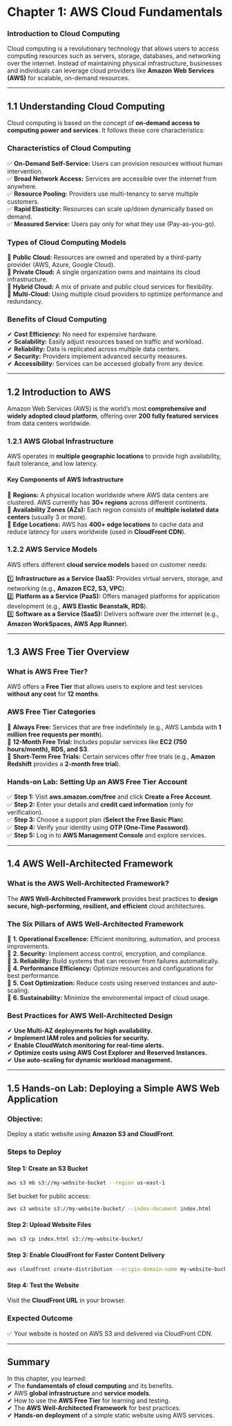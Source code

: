 # **Chapter 1: AWS Cloud Fundamentals**  

### **Introduction to Cloud Computing**  
Cloud computing is a revolutionary technology that allows users to access computing resources such as servers, storage, databases, and networking over the internet. Instead of maintaining physical infrastructure, businesses and individuals can leverage cloud providers like **Amazon Web Services (AWS)** for scalable, on-demand resources.  

---

## **1.1 Understanding Cloud Computing**  
Cloud computing is based on the concept of **on-demand access to computing power and services**. It follows these core characteristics:  

### **Characteristics of Cloud Computing**  
✅ **On-Demand Self-Service:** Users can provision resources without human intervention.  
✅ **Broad Network Access:** Services are accessible over the internet from anywhere.  
✅ **Resource Pooling:** Providers use multi-tenancy to serve multiple customers.  
✅ **Rapid Elasticity:** Resources can scale up/down dynamically based on demand.  
✅ **Measured Service:** Users pay only for what they use (Pay-as-you-go).  

### **Types of Cloud Computing Models**  
🔹 **Public Cloud:** Resources are owned and operated by a third-party provider (AWS, Azure, Google Cloud).  
🔹 **Private Cloud:** A single organization owns and maintains its cloud infrastructure.  
🔹 **Hybrid Cloud:** A mix of private and public cloud services for flexibility.  
🔹 **Multi-Cloud:** Using multiple cloud providers to optimize performance and redundancy.  

### **Benefits of Cloud Computing**  
✔ **Cost Efficiency:** No need for expensive hardware.  
✔ **Scalability:** Easily adjust resources based on traffic and workload.  
✔ **Reliability:** Data is replicated across multiple data centers.  
✔ **Security:** Providers implement advanced security measures.  
✔ **Accessibility:** Services can be accessed globally from any device.  

---

## **1.2 Introduction to AWS**  
Amazon Web Services (AWS) is the world’s most **comprehensive and widely adopted cloud platform**, offering over **200 fully featured services** from data centers worldwide.  

### **1.2.1 AWS Global Infrastructure**  
AWS operates in **multiple geographic locations** to provide high availability, fault tolerance, and low latency.  

#### **Key Components of AWS Infrastructure**  
🔹 **Regions:** A physical location worldwide where AWS data centers are clustered. AWS currently has **30+ regions** across different continents.  
🔹 **Availability Zones (AZs):** Each region consists of **multiple isolated data centers** (usually 3 or more).  
🔹 **Edge Locations:** AWS has **400+ edge locations** to cache data and reduce latency for users worldwide (used in **CloudFront CDN**).  

### **1.2.2 AWS Service Models**  
AWS offers different **cloud service models** based on customer needs:  

1️⃣ **Infrastructure as a Service (IaaS):** Provides virtual servers, storage, and networking (e.g., **Amazon EC2, S3, VPC**).  
2️⃣ **Platform as a Service (PaaS):** Offers managed platforms for application development (e.g., **AWS Elastic Beanstalk, RDS**).  
3️⃣ **Software as a Service (SaaS):** Delivers software over the internet (e.g., **Amazon WorkSpaces, AWS App Runner**).  

---

## **1.3 AWS Free Tier Overview**  
### **What is AWS Free Tier?**  
AWS offers a **Free Tier** that allows users to explore and test services **without any cost** for **12 months**.  

### **AWS Free Tier Categories**  
🔹 **Always Free:** Services that are free indefinitely (e.g., AWS Lambda with **1 million free requests per month**).  
🔹 **12-Month Free Trial:** Includes popular services like **EC2 (750 hours/month), RDS, and S3**.  
🔹 **Short-Term Free Trials:** Certain services offer free trials (e.g., **Amazon Redshift** provides a **2-month free trial**).  

### **Hands-on Lab: Setting Up an AWS Free Tier Account**  
✅ **Step 1:** Visit **aws.amazon.com/free** and click **Create a Free Account**.  
✅ **Step 2:** Enter your details and **credit card information** (only for verification).  
✅ **Step 3:** Choose a support plan (**Select the Free Basic Plan**).  
✅ **Step 4:** Verify your identity using **OTP (One-Time Password)**.  
✅ **Step 5:** Log in to **AWS Management Console** and explore services.  

---

## **1.4 AWS Well-Architected Framework**  
### **What is the AWS Well-Architected Framework?**  
The **AWS Well-Architected Framework** provides best practices to **design secure, high-performing, resilient, and efficient** cloud architectures.  

### **The Six Pillars of AWS Well-Architected Framework**  
🔹 **1. Operational Excellence:** Efficient monitoring, automation, and process improvements.  
🔹 **2. Security:** Implement access control, encryption, and compliance.  
🔹 **3. Reliability:** Build systems that can recover from failures automatically.  
🔹 **4. Performance Efficiency:** Optimize resources and configurations for best performance.  
🔹 **5. Cost Optimization:** Reduce costs using reserved instances and auto-scaling.  
🔹 **6. Sustainability:** Minimize the environmental impact of cloud usage.  

### **Best Practices for AWS Well-Architected Design**  
✔ **Use Multi-AZ deployments for high availability.**  
✔ **Implement IAM roles and policies for security.**  
✔ **Enable CloudWatch monitoring for real-time alerts.**  
✔ **Optimize costs using AWS Cost Explorer and Reserved Instances.**  
✔ **Use auto-scaling for dynamic workload management.**  

---

## **1.5 Hands-on Lab: Deploying a Simple AWS Web Application**  
### **Objective:**  
Deploy a static website using **Amazon S3 and CloudFront**.  

### **Steps to Deploy**  
#### **Step 1: Create an S3 Bucket**  
```bash
aws s3 mb s3://my-website-bucket --region us-east-1
```
Set bucket for public access:  
```bash
aws s3 website s3://my-website-bucket/ --index-document index.html
```

#### **Step 2: Upload Website Files**  
```bash
aws s3 cp index.html s3://my-website-bucket/
```

#### **Step 3: Enable CloudFront for Faster Content Delivery**  
```bash
aws cloudfront create-distribution --origin-domain-name my-website-bucket.s3.amazonaws.com
```

#### **Step 4: Test the Website**  
Visit the **CloudFront URL** in your browser.  

### **Expected Outcome**  
✅ Your website is hosted on AWS S3 and delivered via CloudFront CDN.  

---

## **Summary**  
In this chapter, you learned:  
✔ The **fundamentals of cloud computing** and its benefits.  
✔ AWS **global infrastructure** and **service models**.  
✔ How to use the **AWS Free Tier** for learning and testing.  
✔ The **AWS Well-Architected Framework** for best practices.  
✔ **Hands-on deployment** of a simple static website using AWS services.  
